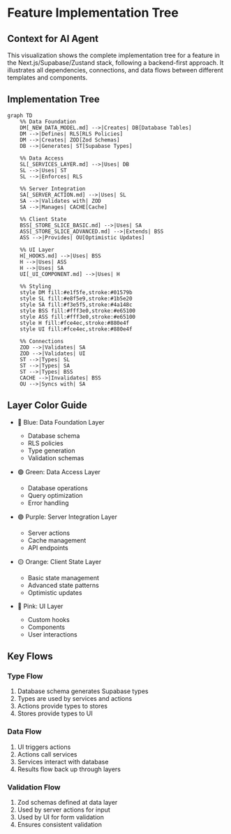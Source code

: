 # Feature Implementation Tree

## Context for AI Agent
This visualization shows the complete implementation tree for a feature in the Next.js/Supabase/Zustand stack, following a backend-first approach. It illustrates all dependencies, connections, and data flows between different templates and components.

## Implementation Tree
```mermaid
graph TD
    %% Data Foundation
    DM[_NEW_DATA_MODEL.md] -->|Creates| DB[Database Tables]
    DM -->|Defines| RLS[RLS Policies]
    DM -->|Creates| ZOD[Zod Schemas]
    DB -->|Generates| ST[Supabase Types]

    %% Data Access
    SL[_SERVICES_LAYER.md] -->|Uses| DB
    SL -->|Uses| ST
    SL -->|Enforces| RLS

    %% Server Integration
    SA[_SERVER_ACTION.md] -->|Uses| SL
    SA -->|Validates with| ZOD
    SA -->|Manages| CACHE[Cache]

    %% Client State
    BSS[_STORE_SLICE_BASIC.md] -->|Uses| SA
    ASS[_STORE_SLICE_ADVANCED.md] -->|Extends| BSS
    ASS -->|Provides| OU[Optimistic Updates]

    %% UI Layer
    H[_HOOKS.md] -->|Uses| BSS
    H -->|Uses| ASS
    H -->|Uses| SA
    UI[_UI_COMPONENT.md] -->|Uses| H

    %% Styling
    style DM fill:#e1f5fe,stroke:#01579b
    style SL fill:#e8f5e9,stroke:#1b5e20
    style SA fill:#f3e5f5,stroke:#4a148c
    style BSS fill:#fff3e0,stroke:#e65100
    style ASS fill:#fff3e0,stroke:#e65100
    style H fill:#fce4ec,stroke:#880e4f
    style UI fill:#fce4ec,stroke:#880e4f

    %% Connections
    ZOD -->|Validates| SA
    ZOD -->|Validates| UI
    ST -->|Types| SL
    ST -->|Types| SA
    ST -->|Types| BSS
    CACHE -->|Invalidates| BSS
    OU -->|Syncs with| SA
```

## Layer Color Guide
- 🔵 Blue: Data Foundation Layer
  - Database schema
  - RLS policies
  - Type generation
  - Validation schemas

- 🟢 Green: Data Access Layer
  - Database operations
  - Query optimization
  - Error handling

- 🟣 Purple: Server Integration Layer
  - Server actions
  - Cache management
  - API endpoints

- 🟡 Orange: Client State Layer
  - Basic state management
  - Advanced state patterns
  - Optimistic updates

- 🔴 Pink: UI Layer
  - Custom hooks
  - Components
  - User interactions

## Key Flows

### Type Flow
1. Database schema generates Supabase types
2. Types are used by services and actions
3. Actions provide types to stores
4. Stores provide types to UI

### Data Flow
1. UI triggers actions
2. Actions call services
3. Services interact with database
4. Results flow back up through layers

### Validation Flow
1. Zod schemas defined at data layer
2. Used by server actions for input
3. Used by UI for form validation
4. Ensures consistent validation
